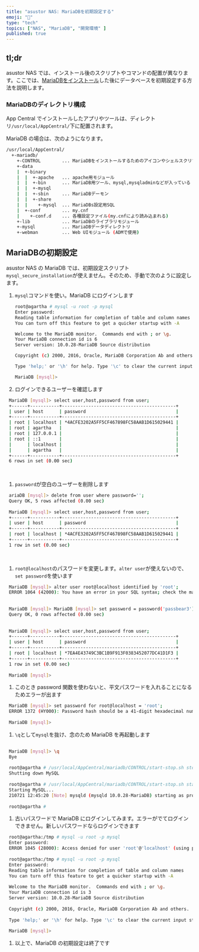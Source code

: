 ```yaml
---
title: "asustor NAS: MariaDBを初期設定する"
emoji: "🍆"
type: "tech"
topics: ["NAS", "MariaDB", "開発環境" ]
published: true
---
```


## tl;dr

asustor NAS では、インストール後のスクリプトやコマンドの配置が異なります。ここでは、[MariaDBをインストール](nas-mariadb-install)した後にデータベースを初期設定する方法を説明します。

### MariaDBのディレクトリ構成

App Central でインストールしたアプリやツールは、ディレクトリ`/usr/local/AppCentral/`下に配置されます。

MariaDB の場合は、次のようになります。

``` bash
/usr/local/AppCentral/
  +-mariadb/
    +-CONTROL        ... MariaDBをインストールするためのアイコンやシェルスクリプト
    +-data
    |  +-binary
    |  |  +-apache   ... apache用モジュール
    |  |  +-bin      ... MariaDB用ツール、mysql,mysqladminなどが入っている
    |  |  +-mysql
    |  |  +-sbin     ... MariaDBデーモン
    |  |  +-share
    |  |    +-mysql  ... MariaDBs設定用SQL
    |  +-conf        ... my.cnf
    |    +-conf.d    ... 各種設定ファイル(my.cnfにより読み込まれる)
    +-lib            ... MariaDBのライブラリモジュール
    +-mysql          ... MariaDBデータディレクトリ
    +-webman         ... Web UIモジュール (ADMで使用)
```

## MariaDBの初期設定

asustor NAS の MariaDB では、初期設定スクリプト`mysql_secure_installation`が使えません。そのため、手動で次のように設定します。

1. `mysql`コマンドを使い。MariaDB にログインします
  
   ``` bash
   root@agartha # mysql -u root -p mysql
   Enter password: 
   Reading table information for completion of table and column names
   You can turn off this feature to get a quicker startup with -A
   
   Welcome to the MariaDB monitor.  Commands end with ; or \g.
   Your MariaDB connection id is 6
   Server version: 10.0.28-MariaDB Source distribution
   
   Copyright (c) 2000, 2016, Oracle, MariaDB Corporation Ab and others.
   
   Type 'help;' or '\h' for help. Type '\c' to clear the current input statement.
   
   MariaDB [mysql]>
   ```

1. ログインできるユーザーを確認します

  ``` bash
   MariaDB [mysql]> select user,host,password from user;
   +------+-----------+-------------------------------------------+
   | user | host      | password                                  |
   +------+-----------+-------------------------------------------+
   | root | localhost | *4ACFE3202A5FF5CF467898FC58AAB1D615029441 |
   | root | agartha   |                                           |
   | root | 127.0.0.1 |                                           |
   | root | ::1       |                                           |
   |      | localhost |                                           |
   |      | agartha   |                                           |
   +------+-----------+-------------------------------------------+
   6 rows in set (0.00 sec)
   
   
   ```

1. `password`が空白のユーザーを削除します

  ``` bash
   ariaDB [mysql]> delete from user where password='';
   Query OK, 5 rows affected (0.00 sec)
   
   MariaDB [mysql]> select user,host,password from user;
   +------+-----------+-------------------------------------------+
   | user | host      | password                                  |
   +------+-----------+-------------------------------------------+
   | root | localhost | *4ACFE3202A5FF5CF467898FC58AAB1D615029441 |
   +------+-----------+-------------------------------------------+
   1 row in set (0.00 sec)
   
   
  ```

1. `root@localhost`のパスワードを変更します。`alter user`が使えないので、`set password`を使います

  ``` bash
   MariaDB [mysql]> alter user root@localhost identified by 'root';
   ERROR 1064 (42000): You have an error in your SQL syntax; check the manual that corresponds to your MariaDB server version for the right syntax to use near 'user root@localhost identified by 'root'' at line 1
   
   
   MariaDB [mysql]> MariaDB [mysql]> set password = password('passbear3');
   Query OK, 0 rows affected (0.00 sec)
   
   
   MariaDB [mysql]> select user,host,password from user;
   +------+-----------+-------------------------------------------+
   | user | host      | password                                  |
   +------+-----------+-------------------------------------------+
   | root | localhost | *7EA4E43749C3BC1B9F913F0383452077DC41D1F3 |
   +------+-----------+-------------------------------------------+
   1 row in set (0.00 sec)
   
   MariaDB [mysql]>  
  ```

1. このとき password 関数を使わないと、平文パスワードを入れることになるためエラーが出ます

  ``` bash
   MariaDB [mysql]> set password for root@localhost = 'root';
   ERROR 1372 (HY000): Password hash should be a 41-digit hexadecimal number
   
   MariaDB [mysql]>
  ```

1. `\q`として`mysql`を抜け、念のため MariaDB を再起動します

  ``` bash
   
   MariaDB [mysql]> \q
   Bye
   
   root@agartha # /usr/local/AppCentral/mariadb/CONTROL/start-stop.sh stop
   Shutting down MySQL
   
   root@agartha # /usr/local/AppCentral/mariadb/CONTROL/start-stop.sh start
   Starting MySQL...
   210721 12:45:20 [Note] mysqld (mysqld 10.0.28-MariaDB) starting as process 31273 ...
   
   root@agartha # 
  ```
  
1. 古いパスワードで MariaDB にログインしてみます。エラーがでてログインできません。新しいパスワードならログインできます

  ``` bash
   root@agartha:/tmp # mysql -u root -p mysql
   Enter password: 
   ERROR 1045 (28000): Access denied for user 'root'@'localhost' (using password: YES)
   
   root@agartha:/tmp # mysql -u root -p mysql
   Enter password: 
   Reading table information for completion of table and column names
   You can turn off this feature to get a quicker startup with -A
   
   Welcome to the MariaDB monitor.  Commands end with ; or \g.
   Your MariaDB connection id is 3
   Server version: 10.0.28-MariaDB Source distribution
   
   Copyright (c) 2000, 2016, Oracle, MariaDB Corporation Ab and others.
   
   Type 'help;' or '\h' for help. Type '\c' to clear the current input statement.
   
   MariaDB [mysql]> 
  ```

1. 以上で、MariaDB の初期設定は終了です

